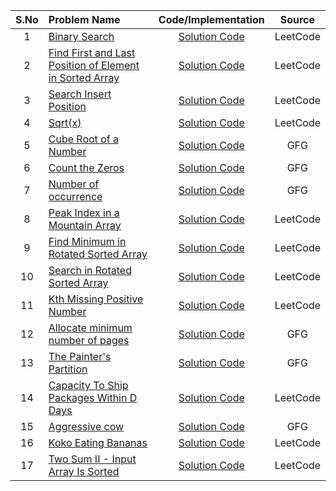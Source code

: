 | S.No | Problem Name                                                                                                                                                                                                 |                                                               Code/Implementation                                                               |  Source  |
| :--: | :----------------------------------------------------------------------------------------------------------------------------------------------------------------------------------------------------------- | :---------------------------------------------------------------------------------------------------------------------------------------------: | :------: |
|  1   | [Binary Search](https://leetcode.com/problems/binary-search/description/)                                                                                                                                    |               [Solution Code](https://github.com/sifat1234/365DaysOfDSA-2025/blob/main/Arrays/Binary%20Search/Binary-Search.cpp)                | LeetCode |
|  2   | [Find First and Last Position of Element in Sorted Array](https://leetcode.com/problems/search-insert-position/description/)                                                                                 |          [Solution Code](https://github.com/sifat1234/365DaysOfDSA-2025/blob/main/Arrays/Binary%20Search/find_first_last_position.cpp)          | LeetCode |
|  3   | [Search Insert Position](https://leetcode.com/problems/binary-search/description/)                                                                                                                           |           [Solution Code](https://github.com/sifat1234/365DaysOfDSA-2025/blob/main/Arrays/Binary%20Search/Search_Insert_Position.cpp)           | LeetCode |
|  4   | [Sqrt(x)](https://leetcode.com/problems/sqrtx/)                                                                                                                                                              |                 [Solution Code](<https://github.com/sifat1234/365DaysOfDSA-2025/blob/main/Arrays/Binary%20Search/Sqrt(x).cpp>)                  | LeetCode |
|  5   | [Cube Root of a Number](https://www.geeksforgeeks.org/problems/cube-root-of-a-number0915/1?utm_source=geeksforgeeks&utm_medium=article_practice_tab&utm_campaign=article_practice_tab)                       |           [Solution Code](https://github.com/sifat1234/365DaysOfDSA-2025/blob/main/Arrays/Binary%20Search/Cube_root_of_a_number.cpp)            |   GFG    |
|  6   | [Count the Zeros](https://www.geeksforgeeks.org/problems/count-the-zeros2550/1?page=1&difficulty)                                                                                                            |              [Solution Code](https://github.com/sifat1234/365DaysOfDSA-2025/blob/main/Arrays/Binary%20Search/Count_the_Zeros.cpp)               |   GFG    |
|  7   | [Number of occurrence](https://www.geeksforgeeks.org/problems/number-of-occurrence2259/1?utm_source=geeksforgeeks&utm_medium=article_practice_tab&utm_campaign=article_practice_tab)                         |            [Solution Code](https://github.com/sifat1234/365DaysOfDSA-2025/blob/main/Arrays/Binary%20Search/Number_of_occurrence.cpp)            |   GFG    |
|  8   | [Peak Index in a Mountain Array](https://leetcode.com/problems/peak-index-in-a-mountain-array/description/)                                                                                                  |       [Solution Code](https://github.com/sifat1234/365DaysOfDSA-2025/blob/main/Arrays/Binary%20Search/peak_index_in_a_mountain_array.cpp)       | LeetCode |
|  9   | [Find Minimum in Rotated Sorted Array](https://leetcode.com/problems/find-minimum-in-rotated-sorted-array/description/)                                                                                      |   [Solution Code](https://github.com/sifat1234/365DaysOfDSA-2025/blob/main/Arrays/Binary%20Search/Find_Minimum_in_Rotated_Sorted_Arrary.cpp)    | LeetCode |
|  10  | [Search in Rotated Sorted Array](https://leetcode.com/problems/search-in-rotated-sorted-array/description/)                                                                                                  |       [Solution Code](https://github.com/sifat1234/365DaysOfDSA-2025/blob/main/Arrays/Binary%20Search/Search_in_Rotated_Sorted_Array.cpp)       | LeetCode |
|  11  | [Kth Missing Positive Number](https://leetcode.com/problems/kth-missing-positive-number/description/)                                                                                                        |        [Solution Code](https://github.com/sifat1234/365DaysOfDSA-2025/blob/main/Arrays/Binary%20Search/Kth_Missing_Positive_Number.cpp)         | LeetCode |
|  12  | [Allocate minimum number of pages](https://www.geeksforgeeks.org/problems/allocate-minimum-number-of-pages0937/1?utm_source=geeksforgeeks&utm_medium=article_practice_tab&utm_campaign=article_practice_tab) |              [Solution Code](https://github.com/sifat1234/365DaysOfDSA-2025/blob/main/Arrays/Binary%20Search/Book_Allocation.cpp)               |   GFG    |
|  13  | [The Painter's Partition](https://www.geeksforgeeks.org/problems/the-painters-partition-problem1535/1?utm_source=geeksforgeeks&utm_medium=ml_article_practice_tab&utm_campaign=article_practice_tab)         |             [Solution Code](https://github.com/sifat1234/365DaysOfDSA-2025/blob/main/Arrays/Binary%20Search/Painter_Partition.cpp)              |   GFG    |
|  14  | [Capacity To Ship Packages Within D Days](https://leetcode.com/problems/capacity-to-ship-packages-within-d-days/description/)                                                                                |                [Solution Code](https://github.com/sifat1234/365DaysOfDSA-2025/blob/main/Arrays/Binary%20Search/Ship_Package.cpp)                | LeetCode |
|  15  | [Aggressive cow](https://www.geeksforgeeks.org/problems/aggressive-cows/0)                                                                                                                                   |              [Solution Code](https://github.com/sifat1234/365DaysOfDSA-2025/blob/main/Arrays/Binary%20Search/Aggressive_Cows.cpp)               |   GFG    |
|  16  | [Koko Eating Bananas](https://leetcode.com/problems/koko-eating-bananas/)                                                                                                                                    |            [Solution Code](https://github.com/sifat1234/365DaysOfDSA-2025/blob/main/Arrays/Binary%20Search/Koko_Eating_Bananas.cpp)             | LeetCode |
|  17  | [Two Sum II - Input Array Is Sorted](https://leetcode.com/problems/two-sum-ii-input-array-is-sorted/description/)                                                                                            | [Solution Code](https://github.com/sifat1234/365DaysOfDSA-2025/blob/main/Arrays/Binary%20Search/Two%20Sum%20II%20-%20Input_Array_Is_Sorted.cpp) | LeetCode |
